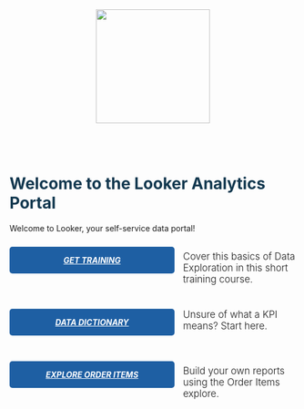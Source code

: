 
<div style="width: 100%; text-align: center;">
  <img style="height: 200px; padding: 0 0 25px 0;" src="https://looker.com/assets/img/images/logos/looker.svg">

  <div style="width: 100%; text-align: left; padding-top: 25px;">
    <h1 style="color: rgb(18,56,79)">Welcome to the Looker Analytics Portal</h1>

Welcome to Looker, your self-service data portal!

<div style=" float: left; margin-bottom: 15px; width: 100%;">
  <h5 style="float: left; padding: 15px 25px; background-color: #1e5fa3
; border-radius: 5px; width: 240px; margin: 10px 15px 20px 0; text-align: center;"><a target="_blank" style="color: #fff; text-transform: uppercase;" href="http://www.looker.com/docs/exploring-data/exploring-data">Get training</a></h5>
  <div style="text-align: left; font-size: 17px;">
    <p style="font-weight: 300; margin-top: 17px;">Cover this basics of Data Exploration in this short training course.</p>
  </div>
</div>

<div style=" float: left; margin-bottom: 15px; width: 100%;">
  <h5 style="float: left; padding: 15px 25px; background-color: #1e5fa3; border-radius: 5px; width: 240px; margin: 10px 15px 20px 0; text-align: center;"><a target="_blank" style="color: #fff; text-transform: uppercase;" href="https://dcltraining.dev.looker.com/extensions/marketplace_extension_data_dictionary::data-dictionary">Data Dictionary</a></h5>
  <div style="text-align: left; font-size: 17px;">
    <p style="font-weight: 300; margin-top: 10px;">Unsure of what a KPI means? Start here.</p>
  </div>
</div>

<div style=" float: left; margin-bottom: 15px; width: 100%;">
  <h5 style="float: left; padding: 15px 25px; background-color: #1e5fa3; border-radius: 5px; width: 240px; margin: 10px 15px 20px 0; text-align: center;"><a target="_blank" style="color: #fff; text-transform: uppercase;" href="https://dcltraining.dev.looker.com/explore/dcl_training/order_items">Explore Order Items</a></h5>
  <div style="text-align: left; font-size: 17px;">
    <p style="font-weight: 300; margin-top: 17px;">Build your own reports using the Order Items explore.</p>
  </div>
</div>
